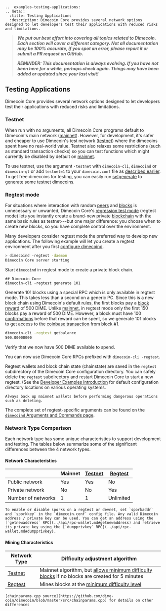 ```{eval-rst}
.. _examples-testing-applications:
.. meta::
  :title: Testing Applications
  :description: Dimecoin Core provides several network options designed to let developers test their applications with reduced risks and limitations.
```

> ***We put our best effort into covering all topics related to Dimecoin. Each section will cover a different category. Not all documentation may be 100% accurate, if you spot an error, please report it or submit a PR request on GitHub.***
>
> ***REMINDER: This documentation is always evolving. If you have not been here for a while, perhaps check again. Things may have been added or updated since your last visit!***

## Testing Applications

Dimecoin Core provides several network options designed to let developers test their applications with reduced risks and limitations.

### Testnet

When run with no arguments, all Dimecoin Core programs default to Dimecoin's main network ([mainnet](../reference/glossary.md#mainnet)). However, for development, it's safer and cheaper to use Dimecoin's test network ([testnet](../reference/glossary.md#testnet)) where the dimecoins spent have no real-world value. Testnet also relaxes some restrictions (such as standard transaction checks) so you can test functions which might currently be disabled by default on [mainnet](../reference/glossary.md#mainnet).

To use testnet, use the argument `-testnet` with `dimecoin-cli`, `dimecoind` or `dimecoin-qt` or add `testnet=1` to your `dimecoin.conf` file as [described earlier](../examples/configuration-file.md).  To get free dimecoins for testing, you can easily run [setgenerate](../api/rpc-generating.md#setgenerate) to generate some testnet dimecoins.

### Regtest mode

For situations where interaction with random [peers](../reference/glossary.md#peer) and [blocks](../reference/glossary.md#block) is unnecessary or unwanted, Dimecoin Core's [regression test mode](../reference/glossary.md#regression-test-mode) (regtest mode) lets you instantly create a brand-new private [blockchain](../reference/glossary.md#blockchain) with the same basic rules as testnet---but one major difference: you choose when to create new blocks, so you have complete control over the environment.

Many developers consider regtest mode the preferred way to develop new applications. The following example will let you create a regtest environment after you first [configure dimecoind](../examples/configuration-file.md).

``` bash
> dimecoind -regtest -daemon
Dimecoin Core server starting
```

Start `dimecoind` in regtest mode to create a private block chain.

``` text
## Dimecoin Core
dimecoin-cli -regtest generate 101
```

Generate 101 blocks using a special RPC which is only available in regtest mode. This takes less than a second on a generic PC. Since this is a new block chain using Dimecoin's default rules, the first blocks pay a [block reward](../reference/glossary.md#block-reward) of 500 DIME.  Unlike [mainnet](../reference/glossary.md#mainnet), in regtest mode only the first 150 blocks pay a reward of 500 DIME. However, a block must have 100 [confirmations](../reference/glossary.md#confirmations) before that reward can be spent, so we generate 101 blocks to get access to the [coinbase transaction](../reference/glossary.md#coinbase-transaction) from block #1.

``` bash
dimecoin-cli -regtest getbalance
500.00000000
```

Verify that we now have 500 DIME available to spend.

You can now use Dimecoin Core RPCs prefixed with `dimecoin-cli -regtest`.

Regtest wallets and block chain state (chainstate) are saved in the `regtest` subdirectory of the Dimecoin Core configuration directory. You can safely delete the `regtest` subdirectory and restart Dimecoin Core to start a new regtest. (See the [Developer Examples Introduction](../examples/examples-introduction.md) for default configuration directory locations on various operating systems. 

```{warning}
Always back up mainnet wallets before performing dangerous operations such as deleting.
```

The complete set of regtest-specific arguments can be found on the [`dimecoind` Arguments and  Commands page](../dimecore/wallet-arguments-and-commands-dimecoind.md#regtest-options).

### Network Type Comparison

Each network type has some unique characteristics to support development and testing. The tables below summarize some of the significant differences between the 4 network types.

#### Network Characteristics

|  | Mainnet | [Testnet](#testnet) | [Regtest](#regtest-mode) |
|-|-|-|-|
| Public network | Yes | Yes | No |
| Private network | No | No | Yes |
| Number of networks | 1 | 1 | Unlimited |

```{admonition} Using Sporks
To enable or disable sporks on a regtest or devnet, set `sporkaddr` and `sporkkey` in the `dimecoin.conf` config file. Any valid Dimecoin address / private key can be used. You can get an address using the [`getnewaddress` RPC](../api/rpc-wallet.md#getnewaddress) and retrieve its private key using the [`dumpprivkey` RPC](../api/rpc-wallet.md#dumpprivkey).
```

#### Mining Characteristics

| Network Type | Difficulty adjustment algorithm |
|-|-|
| [Testnet](#testnet) | Mainnet algorithm, but [allows minimum difficulty blocks](https://github.com/dime-coin/dimecoin/blob/272dbe4974e09eca6a928ce13b42941b1c28aca2/src/chainparams.cpp#L208) if no blocks are created for 5 minutes |
| [Regtest](#regtest-mode) | Mines blocks at the [minimum difficulty level](https://github.com/dime-coin/dimecoin/blob/272dbe4974e09eca6a928ce13b42941b1c28aca2/src/chainparams.cpp#L329) |

```{seealso}
[chainparams.cpp source](https://github.com/dime-coin/dimecoin/blob/master/src/chainparams.cpp) for details on other differences
```
